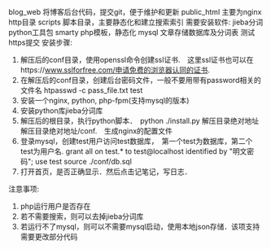 blog_web
将博客后台代码，提交git，便于维护和更新
public_html 主要为nginx http目录
scripts  脚本目录，主要静态化和建立搜索索引
需要安装软件:
jieba分词 python工具包
smarty php模板，静态化
mysql 文章存储数据库及分词表
测试https提交
安装步骤:
1. 解压后的conf目录，使用openssl命令创建ssl证书.　这里ssl证书也可以在https://www.sslforfree.com/申请免费的浏览器认同的证书.
2. 在解压后的conf目录，创建后台密码文件，一般不要用带有password相关的文件名
	htpasswd -c pass_file.txt test
3. 安装一个nginx, python, php-fpm(支持mysql的版本)
4. 安装python库jieba分词库
5. 解压后的根目录，执行python脚本．　python ./install.py 解压目录绝对地址　解压目录绝对地址/conf.　生成nginx的配置文件
6. 登录mysql，创建test用户访问test数据库，　第一个test为数据库，第二个test为用户名.
	grant all on test.* to test@localhost identified by "明文密码";
	use test
	source ./conf/db.sql
7. 打开首页，是否正确显示．然后点击记笔记，写日志．

注意事项:
1. php运行用户是否存在
2. 若不需要搜索，则可以去掉jieba分词库
3. 若运行不了mysql，则可以不需要mysql启动，使用本地json存储．该项支持需要更改部分代码
